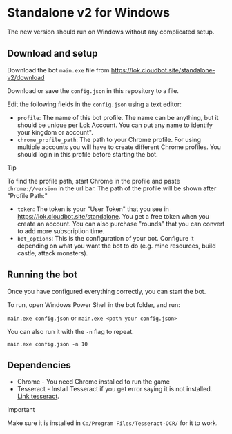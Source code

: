 # Standalone v2 for Windows

The new version should run on Windows without any complicated setup.

## Download and setup

Download the bot `main.exe` file from https://lok.cloudbot.site/standalone-v2/download

Download or save the `config.json` in this repository to a file. 

Edit the following fields in the `config.json` using a text editor:

* `profile`: The name of this bot profile. The name can be anything, but it should be unique per Lok Account. You can put any name to identify your kingdom or account".
* `chrome_profile_path`: The path to your Chrome profile. For using multiple accounts you will have to create different Chrome profiles. You should login in this profile before starting the bot.

> [!TIP] 
> To find the profile path, start Chrome in the profile and paste `chrome://version` in the url bar. The path of the profile will be shown after "Profile Path:"

* `token`: The token is your "User Token" that you see in
  https://lok.cloudbot.site/standalone. You get a free token when you create an account. You can also purchase "rounds" that you can convert to add more subscription time.
* `bot_options`: This is the configuration of your bot. Configure it depending on what you want the bot to do (e.g. mine resources, build castle, attack monsters).

## Running the bot
Once you have configured everything correctly, you can start the bot.

To run, open Windows Power Shell in the bot folder, and run:

`main.exe config.json` or `main.exe <path your config.json>`

You can also run it with the `-n` flag to repeat.

`main.exe config.json -n 10`
 
## Dependencies 

* Chrome - You need Chrome installed to run the game
* Tesseract - Install Tesseract if you get error saying it is not installed.  [Link tesseract](https://github.com/tesseract-ocr/tesseract/releases/download/5.5.0/tesseract-ocr-w64-setup-5.5.0.20241111.exe).
> [!IMPORTANT]
> Make sure it is installed in `C:/Program Files/Tesseract-OCR/` for it to work.

